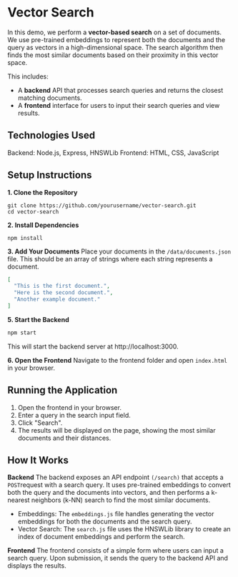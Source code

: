 # Vector Search
In this demo, we perform a **vector-based search** on a set of documents. We use pre-trained embeddings to represent both the documents and the query as vectors in a high-dimensional space. The search algorithm then finds the most similar documents based on their proximity in this vector space.

This includes:
- A **backend** API that processes search queries and returns the closest matching documents.
- A **frontend** interface for users to input their search queries and view results.

## Technologies Used
Backend: Node.js, Express, HNSWLib
Frontend: HTML, CSS, JavaScript

## Setup Instructions
**1. Clone the Repository** 
```
git clone https://github.com/yourusername/vector-search.git
cd vector-search
```

**2. Install Dependencies**
```
npm install
```

**3. Add Your Documents**
Place your documents in the `/data/documents.json` file. This should be an array of strings where each string represents a document.

```json
[
  "This is the first document.",
  "Here is the second document.",
  "Another example document."
]
```

**5. Start the Backend**
```bash
npm start
```
This will start the backend server at http://localhost:3000.

**6. Open the Frontend**
Navigate to the frontend folder and open `index.html` in your browser.

## Running the Application
1. Open the frontend in your browser.
2. Enter a query in the search input field.
3. Click "Search".
4. The results will be displayed on the page, showing the most similar documents and their distances.

## How It Works
**Backend**
The backend exposes an API endpoint `(/search)` that accepts a `POST`request with a search query. It uses pre-trained embeddings to convert both the query and the documents into vectors, and then performs a k-nearest neighbors (k-NN) search to find the most similar documents.

- Embeddings: The `embeddings.js` file handles generating the vector embeddings for both the documents and the search query.
- Vector Search: The `search.js` file uses the HNSWLib library to create an index of document embeddings and perform the search.

**Frontend**
The frontend consists of a simple form where users can input a search query. Upon submission, it sends the query to the backend API and displays the results.



